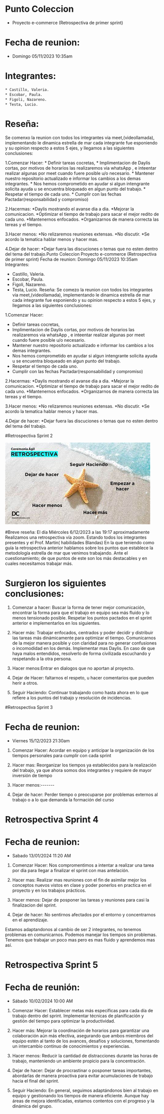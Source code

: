 # Punto Coleccion
* Proyecto e-commerce (Retrospectiva de primer sprint)

# Fecha de reunion:
 * Domingo 05/11/2023
    10:35am

# Integrantes:
    * Castillo, Valeria.
    * Escobar, Paula.
    * Figoli, Nazareno.
    * Testa, Lucio.

# Reseña:
Se comenxo la reunion con todos los integrantes via meet,(videollamada), implementando le dinamica estrella de mar cada integrante fue esponiendo y su opinion respecto a estos 5 ejes, y llegamos a las siguientes conclusiones:

1.Comenzar Hacer:
    * Definir tareas cocretas,
    * Implimentacion de Daylis cortas, por  motivos de horarios las realizaremos via whatsApp , e inteentar realizar algunas por meet cuando fuere posible u/o necesario.
    * Mantener nuestro repositorio actualizado e informar los cambios a los demas integrantes.
    * Nos hemos comprometido en ayudar  si algun intengrante solicita ayuda u se encuentra bloqueado en algun punto del trabajo.
    * Respetar el tiempo de cada uno.
    * Cumplir con las fechas Pactadar(responsabilidad y compromiso)

2.Hacermas:
    *Daylis mostrando el avanse dia a dia.
    *Mejorar la comunicacion.
    *Optimizar el tiempo de trabajo para sacar el mejor redito de cada uno.
    *Mantenernos enfocados.
    *Organizarnos de manera correcta las tereas y el tiempo.

3.Hacer menos:
    *No relizaremos reuniones extensas.
    *No discutir.
    *Se acordo la tematica hablar menos y hacer mas.
        
4.Dejar de hacer:
    *Dejar fuera las discuciones o temas que no esten dentro del tema del trabajo.Punto Coleccion
Proyecto e-commerce (Retrospectiva de primer sprint)
Fecha de reunion:
Domingo 05/11/2023
10:35am
Integrantes:
* Castillo, Valeria.
* Escobar, Paula.
* Figoli, Nazareno.
* Testa, Lucio.
Reseña:
Se comezo la reunion con todos los integrantes via meet,(videollamada), implementando le dinamica estrella de mar cada integrante fue esponiendo y su opinion respecto a estos 5 ejes, y llegamos a las siguientes conclusiones:

1.Comenzar Hacer:
* Definir tareas cocretas,
* Implimentacion de Daylis cortas, por motivos de horarios las realizaremos via whatsApp , e inteentar realizar algunas por meet cuando fuere posible u/o necesario.
* Mantener nuestro repositorio actualizado e informar los cambios a los demas integrantes.
* Nos hemos comprometido en ayudar si algun intengrante solicita ayuda u se encuentra bloqueado en algun punto del trabajo.
* Respetar el tiempo de cada uno.
* Cumplir con las fechas Pactadar(responsabilidad y compromiso)

2.Hacermas:
*Daylis mostrando el avanse dia a dia.
*Mejorar la comunicacion.
*Optimizar el tiempo de trabajo para sacar el mejor redito de cada uno.
*Mantenernos enfocados.
*Organizarnos de manera correcta las tereas y el tiempo.

3.Hacer menos:
*No relizaremos reuniones extensas.
*No discutir.
*Se acordo la tematica hablar menos y hacer mas.

4.Dejar de hacer:
*Dejar fuera las discuciones o temas que no esten dentro del tema del trabajo.




#Retrospectiva Sprint 2

![Alt text](public/img/retroEstrella.jpg)


#Breve reseña:
El día Miércoles  6/12/2023 a las 19:17 aproximadamente
Realizamos una retrospectiva vía zoom.
Estando todos los integrantes presentes y el Prof. Martin( habilidades Blandas)
En la que teniendo como guía la retrospectiva anterior hablamos sobre los puntos que 
establece la metodología estrella de mar que venimos trabajando.
Ante el cuestionamiento;  de que puntos de este son los más destacables y en cuales 
necesitamos trabajar más.
 # Surgieron los siguientes conclusiones:

1. Comenzar a hacer: Buscar la forma de tener mejor comunicación, encontrar la 
forma para que el trabajo en equipo sea más fluido y lo menos tensionado 
posible. Respetar los puntos pactados en el sprint anterior e implementarlos en los siguientes.
	
2. Hacer más: Trabajar enfocados, centrados y poder    decidir y distribuir las 
tareas más dinámicamente para optimizar el tiempo. Comunicarnos de la mejor 
manera posible y con claridad para no generar confusiones o incomodidad en los 
demás. Implementar mas Daylis. En caso de que haya malos entendidos, resolverlo de forma civilizada escuchando y respetando a la otra persona.
	
3. Hacer menos:Entrar en dialogos que no aportan al proyecto.
	
4. Dejar de Hacer: faltarnos el respeto, u hacer comentarios que pueden herir a otros.

5. Seguir Haciendo: Continuar trabajando como hasta ahora en lo que refiere a los puntos del trabajo y resolución de incidencias.


#Retrospectiva Sprint 3

# Fecha de reunion:
 * Viernes 15/12/2023
    21:30am

1. Comenzar Hacer:
Acordar en equipo y anticipar la organización de los tiempos personales para cumplir con cada sprint

2. Hacer mas:
Reorganizar los tiempos ya establecidos para la realización del trabajo, ya que ahora somos dos integrantes y requiere de mayor inversión de tiempo

3. Hacer menos:-------


4. Dejar de hacer:
Perder tiempo o preocuparse por problemas externos al trabajo o a lo que demanda la formación del curso

# Retrospectiva Sprint 4 

# Fecha de reunion:
 * Sabado 13/01/2024
   11:20 AM

1. Comenzar Hacer:
Nos compromentimos a intentar a realizar una tarea por día para llegar a finalizar el sprint con mas antelación. 

2. Hacer mas:
Realizar mas reuniones con el fin de asimilar mejor los conceptos nuevos vistos en clase y poder ponerlos en practica en el proyecto y en los trabajos prácticos. 

3. Hacer menos:
Dejar de posponer las tareas y reuniones para casi la finalizacion del sprint.


4. Dejar de hacer:
No sentirnos afectados por el entorno y concentrarnos en el aprendizaje. 

Estamos adaptandonos al cambio de ser 2 integrantes, no tenemos problemas en comunicarnos. Podemos manejar los tiempos sin problemas. Tenemos que trabajar un poco mas pero es mas fluido y aprendemos mas así. 


# Retrospectiva Sprint 5

# Fecha de reunión:
* Sábado 10/02/2024
10:00 AM

1. Comenzar Hacer:
Establecer metas más específicas para cada día de trabajo dentro del sprint.
Implementar técnicas de planificación y gestión del tiempo para optimizar la productividad.

2. Hacer más:
Mejorar la coordinación de horarios para garantizar una colaboración aún más efectiva, asegurando que ambos miembros del equipo estén al tanto de los avances, desafíos y soluciones, fomentando un intercambio continuo de conocimientos y experiencias.

3. Hacer menos:
Reducir la cantidad de distracciones durante las horas de trabajo, manteniendo un ambiente propicio para la concentración.

4. Dejar de hacer:
Dejar de procrastinar o posponer tareas importantes, abordarlas de manera proactiva para evitar acumulaciones de trabajo hacia el final del sprint.

5. Seguir Haciendo:
En general, seguimos adaptándonos bien al trabajo en equipo y gestionando los tiempos de manera eficiente. Aunque hay áreas de mejora identificadas, estamos contentos con el progreso y la dinámica del grupo.